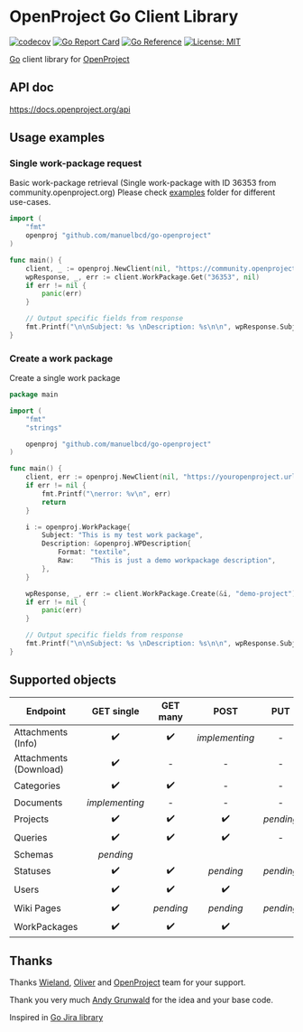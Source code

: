 # OpenProject Go Client Library
[![codecov](https://codecov.io/gh/manuelbcd/go-openproject/branch/master/graph/badge.svg?token=C945C180MG)](https://codecov.io/gh/manuelbcd/go-openproject)
[![Go Report Card](https://goreportcard.com/badge/github.com/manuelbcd/go-openproject)](https://goreportcard.com/report/github.com/manuelbcd/go-openproject)
[![Go Reference](https://pkg.go.dev/badge/github.com/manuelbcd/go-openproject.svg)](https://pkg.go.dev/github.com/manuelbcd/go-openproject)
[![License: MIT](https://img.shields.io/badge/License-MIT-yellow.svg)](https://opensource.org/licenses/MIT)

[Go](https://golang.org/) client library for [OpenProject](https://www.openproject.org)

## API doc
https://docs.openproject.org/api

## Usage examples

### Single work-package request
Basic work-package retrieval (Single work-package with ID 36353 from community.openproject.org)
Please check [examples](https://github.com/manuelbcd/go-openproject/tree/master/examples) folder for different use-cases.

```go
import (
	"fmt"
	openproj "github.com/manuelbcd/go-openproject"
)

func main() {
	client, _ := openproj.NewClient(nil, "https://community.openproject.org/")
	wpResponse, _, err := client.WorkPackage.Get("36353", nil)
	if err != nil {
		panic(err)
	}

	// Output specific fields from response
	fmt.Printf("\n\nSubject: %s \nDescription: %s\n\n", wpResponse.Subject, wpResponse.Description.Raw)
}
```
### Create a work package
Create a single work package

```go
package main

import (
	"fmt"
	"strings"

	openproj "github.com/manuelbcd/go-openproject"
)

func main() {
	client, err := openproj.NewClient(nil, "https://youropenproject.url")
	if err != nil {
		fmt.Printf("\nerror: %v\n", err)
		return
	}

	i := openproj.WorkPackage{
		Subject: "This is my test work package",
		Description: &openproj.WPDescription{
			Format: "textile",
			Raw:    "This is just a demo workpackage description",
		},
	}

	wpResponse, _, err := client.WorkPackage.Create(&i, "demo-project")
	if err != nil {
		panic(err)
	}

	// Output specific fields from response
	fmt.Printf("\n\nSubject: %s \nDescription: %s\n\n", wpResponse.Subject, wpResponse.Description.Raw)
}
```
## Supported objects
| Endpoint | GET single | GET many | POST | PUT | DELETE single |
| ------------- | :-------------: | :-------------: | :-------------: | :-------------: | :-------------: |
| Attachments (Info) | :heavy_check_mark: | :heavy_check_mark: | *implementing* | - | *pending* |
| Attachments (Download) | :heavy_check_mark: | - | - | - | - |
| Categories | :heavy_check_mark: | :heavy_check_mark: | - | - | - |
| Documents | *implementing* | - | - | - | - |
| Projects  | :heavy_check_mark: | :heavy_check_mark: | :heavy_check_mark: | *pending* | *pending* | *pending* |
| Queries | :heavy_check_mark: | :heavy_check_mark: | :heavy_check_mark: | - | :heavy_check_mark: |
| Schemas | *pending* |
| Statuses | :heavy_check_mark: | :heavy_check_mark: | *pending* | *pending* | *pending* |
| Users | :heavy_check_mark: | :heavy_check_mark: | :heavy_check_mark: | | :heavy_check_mark: |
| Wiki Pages | :heavy_check_mark: | *pending* | *pending* | *pending* | *pending* |
| WorkPackages | :heavy_check_mark: | :heavy_check_mark: | :heavy_check_mark: | | :heavy_check_mark: | 

## Thanks
Thanks [Wieland](https://github.com/wielinde), [Oliver](https://github.com/oliverguenther) and [OpenProject](https://github.com/opf/openproject) team for your support.

Thank you very much [Andy Grunwald](https://github.com/andygrunwald) for the idea and your base code.

Inspired in [Go Jira library](https://github.com/andygrunwald/go-jira) 


